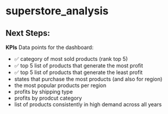 # superstore_analysis

## Next Steps:

**KPIs**
Data points for the dashboard:
- ✅ category of most sold products (rank top 5)
- ✅ top 5 list of products that generate the most profit 
- ✅ top 5 list of products that generate the least profit
- states that purchase the most products (and also for region)
- the most popular products per region
- profits by shipping type
- profits by prodcut category
- list of products consistently in high demand across all years
